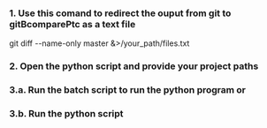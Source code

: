 ### 1. Use this comand to redirect the ouput from git to gitBcomparePtc as a text file
git diff --name-only master &>/your_path/files.txt
### 2. Open the python script and provide your project paths
### 3.a. Run the batch script to run the python program or
### 3.b. Run the python script
